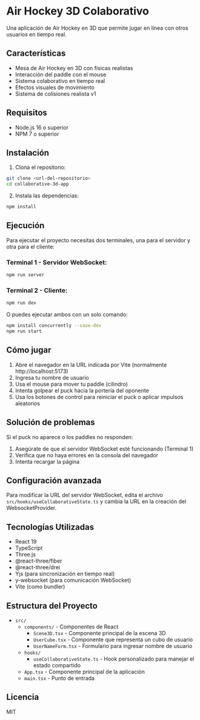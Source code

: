 # Air Hockey 3D Colaborativo

Una aplicación de Air Hockey en 3D que permite jugar en línea con otros usuarios en tiempo real.

## Características

- Mesa de Air Hockey en 3D con físicas realistas
- Interacción del paddle con el mouse
- Sistema colaborativo en tiempo real
- Efectos visuales de movimiento
- Sistema de colisiones realista
v1
## Requisitos

- Node.js 16 o superior
- NPM 7 o superior

## Instalación

1. Clona el repositorio:
```bash
git clone <url-del-repositorio>
cd collaborative-3d-app
```

2. Instala las dependencias:
```bash
npm install
```

## Ejecución

Para ejecutar el proyecto necesitas dos terminales, una para el servidor y otra para el cliente:

### Terminal 1 - Servidor WebSocket:
```bash
npm run server
```

### Terminal 2 - Cliente:
```bash
npm run dev
```

O puedes ejecutar ambos con un solo comando:
```bash
npm install concurrently --save-dev
npm run start
```

## Cómo jugar

1. Abre el navegador en la URL indicada por Vite (normalmente http://localhost:5173)
2. Ingresa tu nombre de usuario
3. Usa el mouse para mover tu paddle (cilindro)
4. Intenta golpear el puck hacia la portería del oponente
5. Usa los botones de control para reiniciar el puck o aplicar impulsos aleatorios

## Solución de problemas

Si el puck no aparece o los paddles no responden:
1. Asegúrate de que el servidor WebSocket esté funcionando (Terminal 1)
2. Verifica que no haya errores en la consola del navegador
3. Intenta recargar la página

## Configuración avanzada

Para modificar la URL del servidor WebSocket, edita el archivo `src/hooks/useCollaborativeState.ts` y cambia la URL en la creación del WebsocketProvider.

## Tecnologías Utilizadas

- React 19
- TypeScript
- Three.js
- @react-three/fiber
- @react-three/drei
- Yjs (para sincronización en tiempo real)
- y-websocket (para comunicación WebSocket)
- Vite (como bundler)

## Estructura del Proyecto

- `src/`
  - `components/` - Componentes de React
    - `Scene3D.tsx` - Componente principal de la escena 3D
    - `UserCube.tsx` - Componente que representa un cubo de usuario
    - `UserNameForm.tsx` - Formulario para ingresar nombre de usuario
  - `hooks/`
    - `useCollaborativeState.ts` - Hook personalizado para manejar el estado compartido
  - `App.tsx` - Componente principal de la aplicación
  - `main.tsx` - Punto de entrada

## Licencia

MIT
